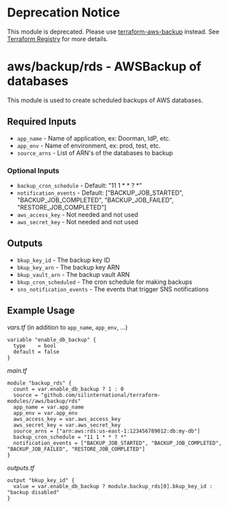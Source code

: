 # Deprecation Notice

This module is deprecated. Please use [terraform-aws-backup](https://github.com/silinternational/terraform-aws-backup) instead. See [Terraform Registry](https://registry.terraform.io/modules/silinternational/backup/aws/latest) for more details. 

# aws/backup/rds - AWSBackup of databases
This module is used to create scheduled backups of AWS databases.


## Required Inputs

- `app_name` - Name of application, ex: Doorman, IdP, etc.
- `app_env` - Name of environment, ex: prod, test, etc.
- `source_arns` - List of ARN's of the databases to backup

### Optional Inputs

- `backup_cron_schedule` - Default: "11 1 * * ? *"
- `notification_events` - Default: ["BACKUP_JOB_STARTED", "BACKUP_JOB_COMPLETED", "BACKUP_JOB_FAILED", "RESTORE_JOB_COMPLETED"]
- `aws_access_key` - Not needed and not used
- `aws_secret_key` - Not needed and not used


## Outputs

- `bkup_key_id` - The backup key ID
- `bkup_key_arn` - The backup key ARN
- `bkup_vault_arn` - The backup vault ARN
- `bkup_cron_scheduled` - The cron schedule for making backups
- `sns_notification_events` - The events that trigger SNS notifications


## Example Usage

*vars.tf* (in addition to `app_name`, `app_env`, ...)
```hcl
variable "enable_db_backup" {
  type    = bool
  default = false
}
```


*main.tf*
```hcl
module "backup_rds" {
  count = var.enable_db_backup ? 1 : 0
  source = "github.com/silinternational/terraform-modules//aws/backup/rds"
  app_name = var.app_name
  app_env = var.app_env
  aws_access_key = var.aws_access_key
  aws_secret_key = var.aws_secret_key
  source_arns = ["arn:aws:rds:us-east-1:123456789012:db:my-db"]
  backup_cron_schedule = "11 1 * * ? *"
  notification_events = ["BACKUP_JOB_STARTED", "BACKUP_JOB_COMPLETED", "BACKUP_JOB_FAILED", "RESTORE_JOB_COMPLETED"]
}
```

*outputs.tf*
```hcl
output "bkup_key_id" {
  value = var.enable_db_backup ? module.backup_rds[0].bkup_key_id : "backup disabled"
}
```
